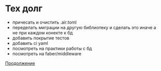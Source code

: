 # Тех долг
- причесать и очистить .air.toml
- переделать миграции на другую библиотеку и сделать это иначе а не при каждом конекте к бд
- добавить покрытие тестов
- добавить ci yaml
- посмотреть на практики работы с бд
- посмотреть на faber/middleware

[Продолжение](https://divrhino.com/articles/rest-api-docker-go-fiber-from-scratch/#routes--endpoints)